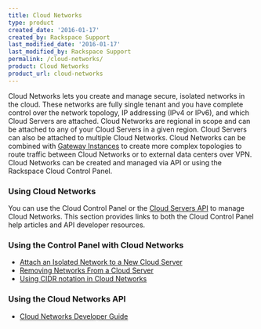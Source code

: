 ```yaml
---
title: Cloud Networks
type: product
created_date: '2016-01-17'
created_by: Rackspace Support
last_modified_date: '2016-01-17'
last_modified_by: Rackspace Support
permalink: /cloud-networks/
product: Cloud Networks
product_url: cloud-networks
---
```


Cloud Networks lets you create and manage secure, isolated networks in the cloud. These networks are fully single tenant and you have complete control over the network topology, IP addressing (IPv4 or IPv6), and which Cloud Servers are attached. Cloud Networks are regional in scope and can be attached to any of your Cloud Servers in a given region. Cloud Servers can also be attached to multiple Cloud Networks. Cloud Networks can be combined with [Gateway Instances](https://developer.rackspace.com/docs/user-guides/infrastructure/cloud-config/network/cloud-networks-product-concepts/network-gateway-instances/#network-gateway-instances) to create more complex topologies to route traffic between Cloud Networks or to external data centers over VPN. Cloud Networks can be created and managed via API or using the Rackspace Cloud Control Panel.

### Using Cloud Networks 

You can use the Cloud Control Panel or the [Cloud Servers API](https://developer.rackspace.com/docs/cloud-networks/v2/developer-guide/#document-api-reference) to manage Cloud Networks. This section provides links to both the Cloud Control Panel help articles and API developer resources.

### Using the Control Panel with Cloud Networks

- [Attach an Isolated Network to a New Cloud Server](/how-to/create-an-isolated-cloud-network-and-attach-it-to-a-server "Create an Isolated Cloud Network")
- [Removing Networks From a Cloud Server](/how-to/removing-networks-from-a-cloud-server "Removing Networks from a Cloud Server")
- [Using CIDR notation in Cloud Networks](/how-to/using-cidr-notation-in-cloud-networks "CIDR Notation")

### Using the Cloud Networks API

- [Cloud Networks Developer Guide](https://developer.rackspace.com/docs/cloud-networks/v2/developer-guide/)
